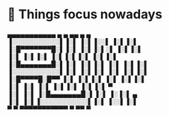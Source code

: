 # 📄 Things focus nowadays
 ▄▄▄▄▄▄▄▄▄▄▄  ▄         ▄  ▄▄        ▄  ▄   
▐░░░░░░░░░░░▌▐░▌       ▐░▌▐░░▌      ▐░▌▐░▌  
▐░█▀▀▀▀▀▀▀█░▌▐░▌       ▐░▌▐░▌░▌     ▐░▌▐░▌  
▐░▌       ▐░▌▐░▌       ▐░▌▐░▌▐░▌    ▐░▌▐░▌  
▐░█▄▄▄▄▄▄▄█░▌▐░▌       ▐░▌▐░▌ ▐░▌   ▐░▌▐░▌  
▐░░░░░░░░░░░▌▐░▌       ▐░▌▐░▌  ▐░▌  ▐░▌▐░▌  
▐░█▀▀▀▀█░█▀▀ ▐░▌       ▐░▌▐░▌   ▐░▌ ▐░▌▐░▌  
▐░▌     ▐░▌  ▐░▌       ▐░▌▐░▌    ▐░▌▐░▌ ▀   
▐░▌      ▐░▌ ▐░█▄▄▄▄▄▄▄█░▌▐░▌     ▐░▐░▌ ▄   
▐░▌       ▐░▌▐░░░░░░░░░░░▌▐░▌      ▐░░▌▐░▌      
 ▀         ▀  ▀▀▀▀▀▀▀▀▀▀▀  ▀        ▀▀  ▀   
                                          

<!---
即使现在的我没有资格说出这句话，但我始终坚信下一代互联网已经在悄悄进行中，区块链是每个人都可以参与的改革，请拥抱web3.0时代。
--->

<!---
- 👋 Hi, I’m @username2077
- 👀 I’m interested in ...
- 🌱 I’m currently learning ...
- 💞️ I’m looking to collaborate on ...
- 📫 How to reach me ...
--->

<!---
- 📚 2022 Unified National Graduate Entrance Examination  `untill 20220501`
- ⌨ MIT OpenCourseWare & Classic Algorithm Study         `before 20220901`
- 💰 Cryptocurrency HODL                                  `untill END of life`

username2077/username2077 is a ✨ special ✨ repository because its `README.md` (this file) appears on your GitHub profile.
You can click the Preview link to take a look at your changes.
--->
